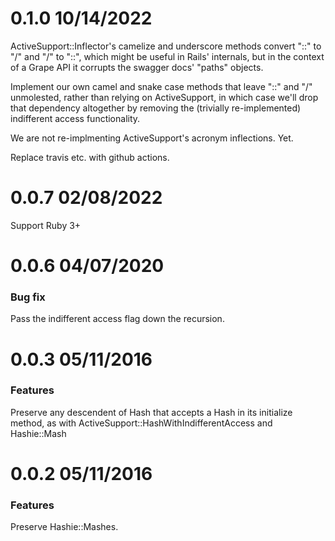 0.1.0 10/14/2022
================

ActiveSupport::Inflector's camelize and underscore methods convert "::" to "/" and "/" to "::", which might be useful in Rails' internals, but in the context of a Grape API it corrupts the swagger docs' "paths" objects.

Implement our own camel and snake case methods that leave "::" and "/" unmolested, rather than relying on ActiveSupport, in which case we'll drop that dependency altogether by removing the (trivially re-implemented) indifferent access functionality.

We are not re-implmenting ActiveSupport's acronym inflections. Yet.

Replace travis etc. with github actions.

0.0.7 02/08/2022
================

Support Ruby 3+

0.0.6 04/07/2020
===============

### Bug fix

Pass the indifferent access flag down the recursion.

0.0.3 05/11/2016
================

### Features

Preserve any descendent of Hash that accepts a Hash in its initialize method, as with ActiveSupport::HashWithIndifferentAccess and Hashie::Mash

0.0.2 05/11/2016
================

### Features

Preserve Hashie::Mashes.
